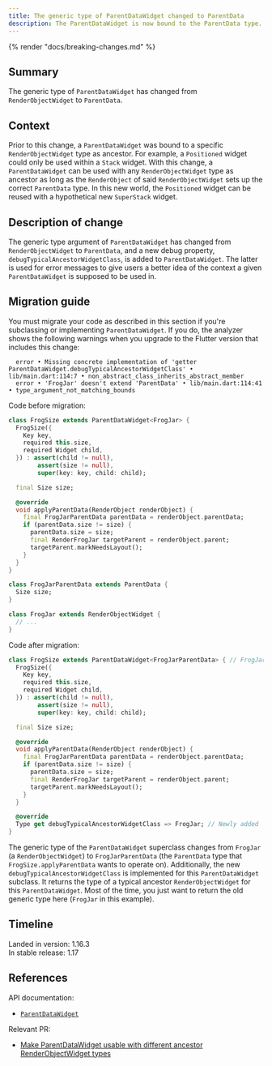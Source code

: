 ```yaml
---
title: The generic type of ParentDataWidget changed to ParentData
description: The ParentDataWidget is now bound to the ParentData type.
---
```


{% render "docs/breaking-changes.md" %}

## Summary

The generic type of `ParentDataWidget` has changed from
`RenderObjectWidget` to `ParentData`.

## Context

Prior to this change, a `ParentDataWidget` was bound
to a specific `RenderObjectWidget` type as ancestor.
For example, a `Positioned` widget could only be used
within a `Stack` widget. With this change,
a `ParentDataWidget` can be used with any
`RenderObjectWidget` type as ancestor as long as
the `RenderObject` of said `RenderObjectWidget`
sets up the correct `ParentData` type. In this new world,
the `Positioned` widget can be reused with a hypothetical
new `SuperStack` widget.

## Description of change

The generic type argument of `ParentDataWidget`
has changed from `RenderObjectWidget` to `ParentData`,
and a new debug property, `debugTypicalAncestorWidgetClass`,
is added to `ParentDataWidget`.
The latter is used for error messages to give users a
better idea of the context a given `ParentDataWidget`
is supposed to be used in.

## Migration guide

You must migrate your code as described in this section
if you're subclassing or implementing `ParentDataWidget`.
If you do, the analyzer shows the following warnings when you
upgrade to the Flutter version that includes this change:

```plaintext
  error • Missing concrete implementation of 'getter ParentDataWidget.debugTypicalAncestorWidgetClass' • lib/main.dart:114:7 • non_abstract_class_inherits_abstract_member
  error • 'FrogJar' doesn't extend 'ParentData' • lib/main.dart:114:41 • type_argument_not_matching_bounds
```

Code before migration:

```dart
class FrogSize extends ParentDataWidget<FrogJar> {
  FrogSize({
    Key key,
    required this.size,
    required Widget child,
  }) : assert(child != null),
        assert(size != null),
        super(key: key, child: child);

  final Size size;

  @override
  void applyParentData(RenderObject renderObject) {
    final FrogJarParentData parentData = renderObject.parentData;
    if (parentData.size != size) {
      parentData.size = size;
      final RenderFrogJar targetParent = renderObject.parent;
      targetParent.markNeedsLayout();
    }
  }
}

class FrogJarParentData extends ParentData {
  Size size;
}

class FrogJar extends RenderObjectWidget {
  // ...
}
```

Code after migration:

```dart
class FrogSize extends ParentDataWidget<FrogJarParentData> { // FrogJar changed to FrogJarParentData
  FrogSize({
    Key key,
    required this.size,
    required Widget child,
  }) : assert(child != null),
        assert(size != null),
        super(key: key, child: child);

  final Size size;

  @override
  void applyParentData(RenderObject renderObject) {
    final FrogJarParentData parentData = renderObject.parentData;
    if (parentData.size != size) {
      parentData.size = size;
      final RenderFrogJar targetParent = renderObject.parent;
      targetParent.markNeedsLayout();
    }
  }

  @override
  Type get debugTypicalAncestorWidgetClass => FrogJar; // Newly added
}
```

The generic type of the `ParentDataWidget` superclass
changes from `FrogJar` (a `RenderObjectWidget`) to
`FrogJarParentData` (the `ParentData` type that
`FrogSize.applyParentData` wants to operate on).
Additionally, the new `debugTypicalAncestorWidgetClass`
is implemented for this `ParentDataWidget` subclass.
It returns the type of a typical ancestor `RenderObjectWidget`
for this `ParentDataWidget`. Most of the time,
you just want to return the old generic type here
(`FrogJar` in this example).

## Timeline

Landed in version: 1.16.3<br>
In stable release: 1.17

## References

API documentation:

* [`ParentDataWidget`][]

Relevant PR:

* [Make ParentDataWidget usable with different ancestor RenderObjectWidget types][]


[Make ParentDataWidget usable with different ancestor RenderObjectWidget types]: {{site.repo.flutter}}/pull/48541
[`ParentDataWidget`]: {{site.api}}/flutter/widgets/ParentDataWidget-class.html
